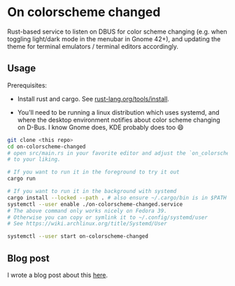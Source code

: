 # On colorscheme changed

Rust-based service to listen on DBUS for color scheme changing (e.g. when toggling light/dark mode in the menubar in Gnome 42+),
and updating the theme for terminal emulators / terminal editors accordingly.

## Usage

Prerequisites:

  * Install rust and cargo. See [rust-lang.org/tools/install](https://www.rust-lang.org/tools/install).

  * You'll need to be running a linux distribution which uses systemd, and where the desktop environment
    notifies about color scheme changing on D-Bus. I know Gnome does, KDE probably does too :smile:

```sh
git clone <this repo>
cd on-colorscheme-changed
# open src/main.rs in your favorite editor and adjust the `on_colorscheme_changed` function
# to your liking.

# If you want to run it in the foreground to try it out
cargo run

# If you want to run it in the background with systemd
cargo install --locked --path . # also ensure ~/.cargo/bin is in $PATH
systemctl --user enable ./on-colorscheme-changed.service
# The above command only works nicely on Fedora 39.
# Otherwise you can copy or symlink it to ~/.config/systemd/user
# See https://wiki.archlinux.org/title/Systemd/User 

systemctl --user start on-colorscheme-changed
```

## Blog post

I wrote a blog post about this [here](https://www.christianfosli.com/posts/2024-on-colorscheme-changed/).
